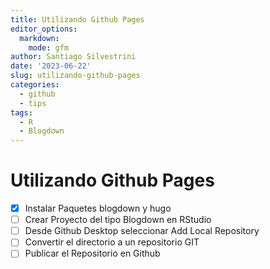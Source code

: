 ```yaml
---
title: Utilizando Github Pages
editor_options:
  markdown:
    mode: gfm
author: Santiago Silvestrini
date: '2023-06-22'
slug: utilizando-github-pages
categories:
  - github
  - tips
tags:
  - R
  - Blogdown
---
```


# Utilizando Github Pages

- [x] Instalar Paquetes blogdown y hugo
- [ ] Crear Proyecto del tipo Blogdown en RStudio
- [ ] Desde Github Desktop seleccionar Add Local Repository
- [ ] Convertir el directorio a un repositorio GIT
- [ ] Publicar el Repositorio en Github